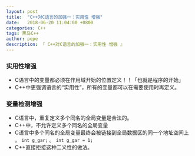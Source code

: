 ```yaml
---
layout: post
title:  "C++对C语言的加强一：实用性 增强"
date:   2018-06-20 11:04:00 +0800
categories: C++
tags: 黑马C++
author: pepe
description: 『 C++对C语言的加强一：实用性 增强 』
---
```


### 实用性增强

* C语言中的变量都必须在作用域开始的位置定义！！「也就是程序的开始」
* C++中更强调语言的“实用性”，所有的变量都可以在需要使用时再定义。

### 变量检测增强

* C语言中，重复定义多个同名的全局变量是合法的。
* C++中，不允许定义多个同名的全局变量
* C语言中多个同名的全局变量最终会被链接到全局数据区的同一个地址空间上
    。 `int g_gar;`
    。 `int g_gar = 1;`
* C++直接拒接这种二义性的做法。















